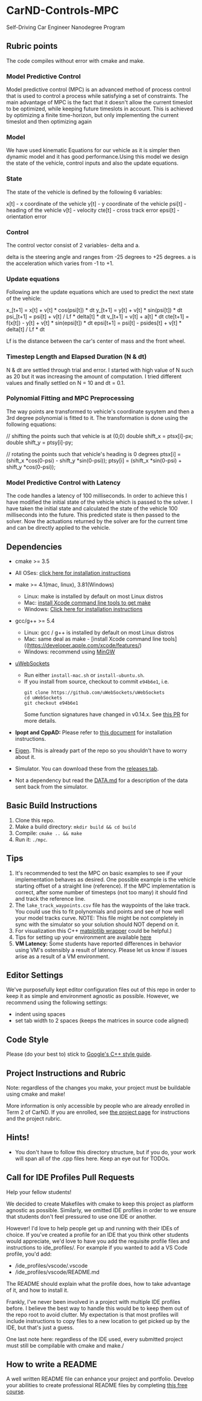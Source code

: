 # CarND-Controls-MPC
Self-Driving Car Engineer Nanodegree Program


## Rubric points
The code compiles without error with cmake and make.

### Model Predictive Control

Model predictive control (MPC) is an advanced method of process control that is used to control a process while satisfying a set of constraints. The main advantage of MPC is the fact that it doesn't allow the current timeslot to be optimized, while keeping future timeslots in account. This is achieved by optimizing a finite time-horizon, but only implementing the current timeslot and then optimizing again

### Model
We have used kinematic Equations for our vehicle as it is simpler then dynamic model and it has good performance.Using this model we design the state of the vehicle, control inputs and also the update equations.

### State

The state of the vehicle is defined by the following 6 variables:

x[t] - x coordinate of the vehicle
y[t] - y coordinate of the vehicle
psi[t] - heading of the vehicle
v[t] - velocity
cte[t] - cross track error
epsi[t] - orientation error

### Control
The control vector consist of 2 variables- delta and a.

delta is the steering angle and ranges from -25 degrees to +25 degrees.
a is the acceleration which varies from -1 to +1.

### Update equations
Following are the update equations which are used to predict the next state of the vehicle:

   x_[t+1]   = x[t] + v[t] * cos(psi[t]) * dt
   y_[t+1]   = y[t] + v[t] * sin(psi[t]) * dt
   psi_[t+1] = psi[t] + v[t] / Lf * delta[t] * dt
   v_[t+1]   = v[t] + a[t] * dt
   cte[t+1]  = f(x[t]) - y[t] + v[t] * sin(epsi[t]) * dt
   epsi[t+1] = psi[t] - psides[t] + v[t] * delta[t] / Lf * dt

   Lf is the distance between the car's center of mass and the front wheel.

### Timestep Length and Elapsed Duration (N & dt)

  N & dt are settled through trial and error. I started with high value of N such as 20 but it was increasing the amount of computation. I tried different values and finally settled on N = 10 and dt = 0.1.

### Polynomial Fitting and MPC Preprocessing

The way points are transformed to vehicle's coordinate sysytem and then a 3rd degree polynomial is fitted to it. The transformation is done using the following equations:

 // shifting the points such that vehicle is at (0,0)
 double shift_x = ptsx[i]-px;
 double shift_y = ptsy[i]-py;
 
 // rotating the points such that vehicle's heading is 0 degrees
 ptsx[i] = (shift_x *cos(0-psi) - shift_y *sin(0-psi));
 ptsy[i] = (shift_x *sin(0-psi) + shift_y *cos(0-psi));


### Model Predictive Control with Latency
The code handles a latency of 100 milliseconds. In order to achieve this I have modified the initial state of the vehicle which is passed to the solver. I have taken the initial state and calculated the state of the vehicle 100 milliseconds into the future. This predicted state is then passed to the solver. Now the actuations returned by the solver are for the current time and can be directly applied to the vehicle. 



## Dependencies

* cmake >= 3.5
 * All OSes: [click here for installation instructions](https://cmake.org/install/)
* make >= 4.1(mac, linux), 3.81(Windows)
  * Linux: make is installed by default on most Linux distros
  * Mac: [install Xcode command line tools to get make](https://developer.apple.com/xcode/features/)
  * Windows: [Click here for installation instructions](http://gnuwin32.sourceforge.net/packages/make.htm)
* gcc/g++ >= 5.4
  * Linux: gcc / g++ is installed by default on most Linux distros
  * Mac: same deal as make - [install Xcode command line tools]((https://developer.apple.com/xcode/features/)
  * Windows: recommend using [MinGW](http://www.mingw.org/)
* [uWebSockets](https://github.com/uWebSockets/uWebSockets)
  * Run either `install-mac.sh` or `install-ubuntu.sh`.
  * If you install from source, checkout to commit `e94b6e1`, i.e.
    ```
    git clone https://github.com/uWebSockets/uWebSockets
    cd uWebSockets
    git checkout e94b6e1
    ```
    Some function signatures have changed in v0.14.x. See [this PR](https://github.com/udacity/CarND-MPC-Project/pull/3) for more details.

* **Ipopt and CppAD:** Please refer to [this document](https://github.com/udacity/CarND-MPC-Project/blob/master/install_Ipopt_CppAD.md) for installation instructions.
* [Eigen](http://eigen.tuxfamily.org/index.php?title=Main_Page). This is already part of the repo so you shouldn't have to worry about it.
* Simulator. You can download these from the [releases tab](https://github.com/udacity/self-driving-car-sim/releases).
* Not a dependency but read the [DATA.md](./DATA.md) for a description of the data sent back from the simulator.


## Basic Build Instructions

1. Clone this repo.
2. Make a build directory: `mkdir build && cd build`
3. Compile: `cmake .. && make`
4. Run it: `./mpc`.

## Tips

1. It's recommended to test the MPC on basic examples to see if your implementation behaves as desired. One possible example
is the vehicle starting offset of a straight line (reference). If the MPC implementation is correct, after some number of timesteps
(not too many) it should find and track the reference line.
2. The `lake_track_waypoints.csv` file has the waypoints of the lake track. You could use this to fit polynomials and points and see of how well your model tracks curve. NOTE: This file might be not completely in sync with the simulator so your solution should NOT depend on it.
3. For visualization this C++ [matplotlib wrapper](https://github.com/lava/matplotlib-cpp) could be helpful.)
4.  Tips for setting up your environment are available [here](https://classroom.udacity.com/nanodegrees/nd013/parts/40f38239-66b6-46ec-ae68-03afd8a601c8/modules/0949fca6-b379-42af-a919-ee50aa304e6a/lessons/f758c44c-5e40-4e01-93b5-1a82aa4e044f/concepts/23d376c7-0195-4276-bdf0-e02f1f3c665d)
5. **VM Latency:** Some students have reported differences in behavior using VM's ostensibly a result of latency.  Please let us know if issues arise as a result of a VM environment.

## Editor Settings

We've purposefully kept editor configuration files out of this repo in order to
keep it as simple and environment agnostic as possible. However, we recommend
using the following settings:

* indent using spaces
* set tab width to 2 spaces (keeps the matrices in source code aligned)

## Code Style

Please (do your best to) stick to [Google's C++ style guide](https://google.github.io/styleguide/cppguide.html).

## Project Instructions and Rubric

Note: regardless of the changes you make, your project must be buildable using
cmake and make!

More information is only accessible by people who are already enrolled in Term 2
of CarND. If you are enrolled, see [the project page](https://classroom.udacity.com/nanodegrees/nd013/parts/40f38239-66b6-46ec-ae68-03afd8a601c8/modules/f1820894-8322-4bb3-81aa-b26b3c6dcbaf/lessons/b1ff3be0-c904-438e-aad3-2b5379f0e0c3/concepts/1a2255a0-e23c-44cf-8d41-39b8a3c8264a)
for instructions and the project rubric.

## Hints!

* You don't have to follow this directory structure, but if you do, your work
  will span all of the .cpp files here. Keep an eye out for TODOs.

## Call for IDE Profiles Pull Requests

Help your fellow students!

We decided to create Makefiles with cmake to keep this project as platform
agnostic as possible. Similarly, we omitted IDE profiles in order to we ensure
that students don't feel pressured to use one IDE or another.

However! I'd love to help people get up and running with their IDEs of choice.
If you've created a profile for an IDE that you think other students would
appreciate, we'd love to have you add the requisite profile files and
instructions to ide_profiles/. For example if you wanted to add a VS Code
profile, you'd add:

* /ide_profiles/vscode/.vscode
* /ide_profiles/vscode/README.md

The README should explain what the profile does, how to take advantage of it,
and how to install it.

Frankly, I've never been involved in a project with multiple IDE profiles
before. I believe the best way to handle this would be to keep them out of the
repo root to avoid clutter. My expectation is that most profiles will include
instructions to copy files to a new location to get picked up by the IDE, but
that's just a guess.

One last note here: regardless of the IDE used, every submitted project must
still be compilable with cmake and make./

## How to write a README
A well written README file can enhance your project and portfolio.  Develop your abilities to create professional README files by completing [this free course](https://www.udacity.com/course/writing-readmes--ud777).

